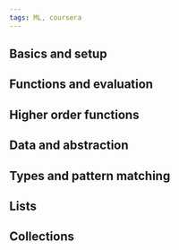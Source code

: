 ```yaml
---
tags: ML, coursera 
---
```


## Basics and setup


## Functions and evaluation

## Higher order functions

## Data and abstraction

## Types and pattern matching

## Lists 

## Collections